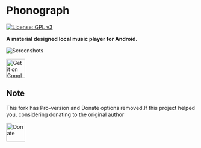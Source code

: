 # Phonograph
[![License: GPL v3](https://img.shields.io/badge/License-GPL%20v3-blue.svg)](https://github.com/kabouzeid/Phonograph/blob/master/LICENSE.txt)

**A material designed local music player for Android.**

![Screenshots](./art/art.jpg?raw=true)

<a href="https://play.google.com/store/apps/details?id=com.kabouzeid.gramophone">
  <img height="50" alt="Get it on Google Play"
      src="https://play.google.com/intl/en_us/badges/images/apps/en-play-badge.png" />
</a>

## Note 
This fork has Pro-version and Donate options removed.If this project helped you, considering donating to the original author

<a href="http://paypal.me/karimabouzeid">
<img height="50" alt="Donate"
      src="https://img.shields.io/badge/Donate-PayPal-green.svg?style=popout&logo=paypal" />
</a>

